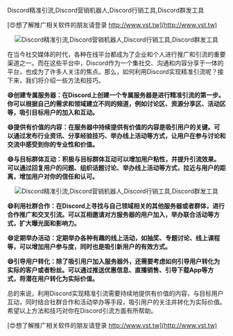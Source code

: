 Discord精准引流,Discord营销机器人,Discord行销工具,Discord群发工具

[😍想了解推广相关软件的朋友请登录 http://www.vst.tw](http://www.vst.tw)

 <center><img src="https://vst.tw/MP4/tuiguang/png/3.png" alt="Discord精准引流,Discord营销机器人,Discord行销工具,Discord群发工具"></center>

在当今社交媒体的时代，各种在线平台都成为了企业和个人进行推广和引流的重要渠道之一。而在这些平台中，Discord作为一个集社交、沟通和内容分享于一体的平台，也成为了许多人关注的焦点。那么，如何利用Discord实现精准引流呢？接下来，我们将介绍一些方法和技巧。

**😄创建专属服务器：在Discord上创建一个专属服务器是进行精准引流的第一步。你可以根据自己的需求和领域建立不同的频道，例如讨论区、资源分享区、活动区等，吸引目标用户的加入和互动。**

**😄提供有价值的内容：在服务器中持续提供有价值的内容是吸引用户的关键。可以通过发布行业资讯、分享经验技巧、举办线上活动等方式，让用户在参与讨论和交流中感受到你的专业性和价值。**

**😄与目标群体互动：积极与目标群体互动可以增加用户粘性，并提升引流效果。可以通过回复用户的问题、组织话题讨论、举办线上活动等方式，拉近与用户的距离，增加用户对你的信任和认可。**

 <center><img src="https://vst.tw/MP4/tuiguang/png/0.png" alt="Discord精准引流,Discord营销机器人,Discord行销工具,Discord群发工具"></center>

**😄利用社群合作：在Discord上寻找与自己领域相关的其他服务器或者群体，进行合作推广和交叉引流。可以互相邀请对方服务器的用户加入，举办联合活动等方式，扩大曝光面和影响力。**

**😄定期举办活动：定期举办各种有趣的线上活动，如抽奖、专题讨论、线上课程等，可以增加用户参与度，同时也是吸引新用户的有效方式。**

**😄引导用户转化：除了吸引用户加入服务器外，还需要考虑如何引导用户转化为实际的客户或者粉丝。可以通过推送优惠信息、直播销售、引导下载App等方式，将潜在用户转化为实际价值。**

总的来说，利用Discord实现精准引流需要持续地提供有价值的内容，与目标用户互动，同时结合社群合作和活动举办等手段，吸引用户的关注并转化为实际价值。希望以上方法和技巧对你在Discord引流方面有所帮助。

[😍想了解推广相关软件的朋友请登录 http://www.vst.tw](http://www.vst.tw)



